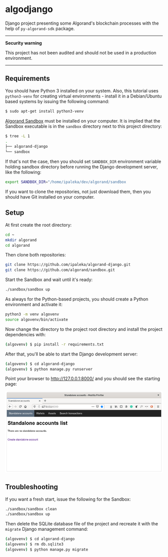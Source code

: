 # algodjango

Django project presenting some Algorand's blockchain processes with the help of `py-algorand-sdk` package.

---
**Security warning**

This project has not been audited and should not be used in a production environment.

---


## Requirements

You should have Python 3 installed on your system. Also, this tutorial uses `python3-venv` for creating virtual environments - install it in a Debian/Ubuntu based systems by issuing the following command:

```bash
$ sudo apt-get install python3-venv
```

[Algorand Sandbox](https://github.com/algorand/sandbox) must be installed on your computer. It is implied that the Sandbox executable is in the `sandbox` directory next to this project directory:

```bash
$ tree -L 1
.
├── algorand-django
└── sandbox
```

If that's not the case, then you should set `SANDBOX_DIR` environment variable holding sandbox directory before running the Django development server, like the following:

```bash
export SANDBOX_DIR="/home/ipaleka/dev/algorand/sandbox
```

If you want to clone the repositories, not just download them, then you should have Git installed on your computer.


## Setup

At first create the root directory:

```bash
cd ~
mkdir algorand
cd algorand
```

Then clone both repositories:

```bash
git clone https://github.com/ipaleka/algorand-django.git
git clone https://github.com/algorand/sandbox.git
```

Start the Sandbox and wait until it's ready:

```bash
./sandbox/sandbox up
```

As always for the Python-based projects, you should create a Python environment and activate it:

```bash
python3 -m venv algovenv
source algovenv/bin/activate
```

Now change the directory to the project root directory and install the project dependencies with:

```bash
(algovenv) $ pip install -r requirements.txt
```

After that, you'll be able to start the Django development server:

```bash
(algovenv) $ cd algorand-django
(algovenv) $ python manage.py runserver
```

Point your browser to http://127.0.0.1:8000/ and you should see the starting page:

![algodjango starting page](https://github.com/ipaleka/algodjango/blob/main/media/starting-page.png?raw=true)


## Troubleshooting

If you want a fresh start, issue the following for the Sandbox:

```bash
./sandbox/sandbox clean
./sandbox/sandbox up
```

Then delete the SQLite database file of the project and recreate it with the `migrate` Django management command:

```bash
(algovenv) $ cd algorand-django
(algovenv) $ rm db.sqlite3
(algovenv) $ python manage.py migrate
```
